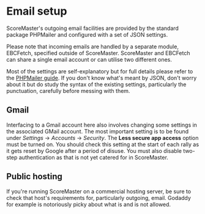# Email setup

ScoreMaster's outgoing email facilities are provided by the standard package PHPMailer and configured with a set of JSON settings.

Please note that incoming emails are handled by a separate module, EBCFetch, specified outside of ScoreMaster. ScoreMaster and EBCFetch
can share a single email account or can utilise two different ones.

Most of the settings are self-explanatory but for full details please refer to the [PHPMailer guide](https://blog.mailtrap.io/phpmailer/).
If you don't know what's meant by JSON, don't worry about it but do study the syntax of the existing settings, particularly the punctuation, carefully before messing with them.

## Gmail

Interfacing to a Gmail account here also involves changing some settings in the associated GMail account. The most important setting is to be found under *Settings* -> *Accounts* -> *Security*. The **Less secure app access** option must be turned on. You should check this setting at the start of each rally as it gets reset by Google after a period of disuse. You must also disable two-step authentication as that is not yet catered for in ScoreMaster.

## Public hosting

If you're running ScoreMaster on a commercial hosting server, be sure to check that host's requirements for, particularly outgoing, email. Godaddy for example is notoriously picky about what is and is not allowed.
